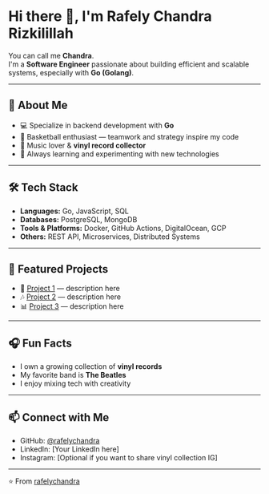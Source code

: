 # Hi there 👋, I'm Rafely Chandra Rizkilillah

You can call me **Chandra**.  
I'm a **Software Engineer** passionate about building efficient and scalable systems, especially with **Go (Golang)**.  

---

## 🚀 About Me
- 💻 Specialize in backend development with **Go**
- 🏀 Basketball enthusiast — teamwork and strategy inspire my code
- 🎵 Music lover & **vinyl record collector**
- 🌱 Always learning and experimenting with new technologies

---

## 🛠️ Tech Stack
- **Languages:** Go, JavaScript, SQL  
- **Databases:** PostgreSQL, MongoDB  
- **Tools & Platforms:** Docker, GitHub Actions, DigitalOcean, GCP  
- **Others:** REST API, Microservices, Distributed Systems  

---

## 📌 Featured Projects
- 🔧 [Project 1](#) — description here  
- 🎶 [Project 2](#) — description here  
- 📊 [Project 3](#) — description here  

---

## 🎧 Fun Facts
- I own a growing collection of **vinyl records**  
- My favorite band is **The Beatles**  
- I enjoy mixing tech with creativity  

---

## 📫 Connect with Me
- GitHub: [@rafelychandra](https://github.com/rafelychandra)  
- LinkedIn: [Your LinkedIn here]  
- Instagram: [Optional if you want to share vinyl collection IG]  

---

⭐️ From [rafelychandra](https://github.com/rafelychandra)
